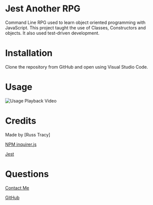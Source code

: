 # Jest Another RPG

Command Line RPG used to learn object oriented programming with JavaScript. This project taught the use of Classes, Constructors and objects. It also used test-driven development.

# Installation

Clone the repository from GitHub and open using Visual Studio Code.

# Usage 

![Usage Playback Video](./assets/images/JestAnotherRPG.gif)

# Credits

Made by [Russ Tracy]

[NPM inquirer.js](https://www.npmjs.com/package/inquirer)

[Jest](https://jestjs.io/en/)

# Questions

[Contact Me](russ_tracy@comcast.net)

[GitHub](https://github.com/russtracy)






